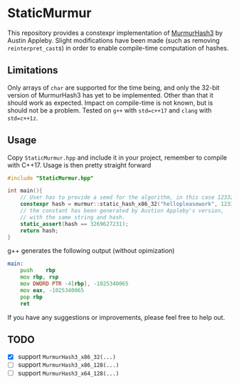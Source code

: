 # StaticMurmur

This repository provides a constexpr implementation of [MurmurHash3](https://github.com/aappleby/smhasher/blob/master/src/MurmurHash3.cpp) by Austin Appleby. Slight modifications have been made (such as removing `reinterpret_cast`s) in order to enable compile-time computation of hashes.

## Limitations

Only arrays of `char` are supported for the time being, and only the 32-bit version of MurmurHash3 has yet to be implemented. Other than that it should work as expected. Impact on compile-time is not known, but is should not be a problem. Tested on `g++` with `std=c++17` and `clang` with `std=c++1z`.

## Usage

Copy `StaticMurmur.hpp` and include it in your project, remember to compile with C++17. Usage is then pretty straight forward
```c++
#include "StaticMurmur.hpp"

int main(){
	// User has to provide a seed for the algorithm, in this case 123321u.
	constexpr hash = murmur::static_hash_x86_32("hellopleasework", 123321u);
	// the constant has been generated by Austion Appleby's version,
	// with the same string and hash.
	static_assert(hash == 3269627231);
	return hash;
}
```
g++ generates the following output (without opimization)
```asm
main:
	push	rbp
	mov	rbp, rsp
	mov	DWORD PTR -4[rbp], -1025340065
	mov	eax, -1025340065
	pop	rbp
	ret
```
If you have any suggestions or improvements, please feel free to help out.

## TODO

- [x] support `MurmurHash3_x86_32(...)`
- [ ] support `MurmurHash3_x86_128(...)`
- [ ] support `MurmurHash3_x64_128(...)`

